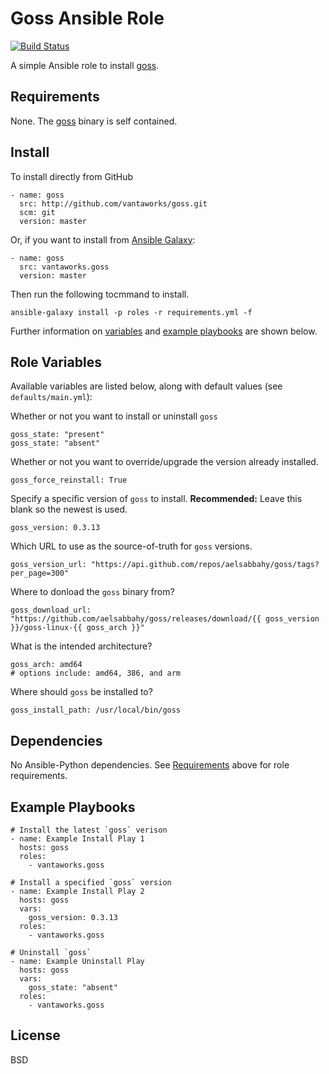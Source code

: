 Goss Ansible Role
==================

[![Build Status](https://travis-ci.com/vantaworks/ansible-role-goss.svg?branch=master)](https://travis-ci.com/vantaworks/ansible-role-goss)

A simple Ansible role to install [goss](https://github.com/aelsabbahy/goss).

Requirements
------------
None. The [goss](https://github.com/aelsabbahy/goss) binary is self contained.

Install
-------
To install directly from GitHub
```
- name: goss
  src: http://github.com/vantaworks/goss.git
  scm: git
  version: master
```

Or, if you want to install from [Ansible Galaxy](https://galaxy.ansible.com/vantaworks/goss):
```
- name: goss
  src: vantaworks.goss
  version: master
```

Then run the following tocmmand to install.
```
ansible-galaxy install -p roles -r requirements.yml -f
```

Further information on [variables](#role-variables) and [example playbooks](#example-playbooks) are shown below.


Role Variables
--------------
Available variables are listed below, along with default values (see `defaults/main.yml`):

Whether or not you want to install or uninstall `goss`
```
goss_state: "present"
goss_state: "absent"
```

Whether or not you want to override/upgrade the version already installed.
```
goss_force_reinstall: True
```

Specify a specific version of `goss` to install. __Recommended:__ Leave this blank so the newest is used.
```
goss_version: 0.3.13
```

Which URL to use as the source-of-truth for `goss` versions.
```
goss_version_url: "https://api.github.com/repos/aelsabbahy/goss/tags?per_page=300"
```

Where to donload the `goss` binary from?
```
goss_download_url: "https://github.com/aelsabbahy/goss/releases/download/{{ goss_version }}/goss-linux-{{ goss_arch }}"
```

What is the intended architecture?
```
goss_arch: amd64
# options include: amd64, 386, and arm
```

Where should `goss` be installed to?
```
goss_install_path: /usr/local/bin/goss
```

Dependencies
------------
No Ansible-Python dependencies. See [Requirements](#requirements) above for role requirements.

Example Playbooks
-----------------
```
# Install the latest `goss` verison
- name: Example Install Play 1
  hosts: goss
  roles:
    - vantaworks.goss

# Install a specified `goss` version
- name: Example Install Play 2
  hosts: goss
  vars:
    goss_version: 0.3.13
  roles:
    - vantaworks.goss

# Uninstall `goss`
- name: Example Uninstall Play
  hosts: goss
  vars:
    goss_state: "absent"
  roles:
    - vantaworks.goss
```

License
-------

BSD
